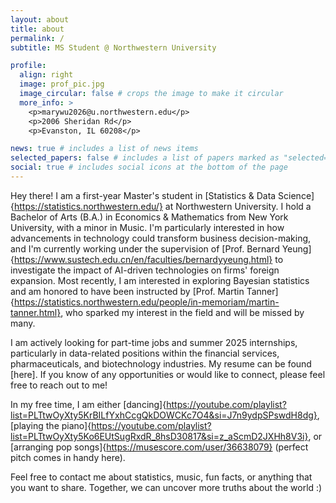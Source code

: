 ```yaml
---
layout: about
title: about
permalink: /
subtitle: MS Student @ Northwestern University

profile:
  align: right
  image: prof_pic.jpg
  image_circular: false # crops the image to make it circular
  more_info: >
    <p>marywu2026@u.northwestern.edu</p>
    <p>2006 Sheridan Rd</p>
    <p>Evanston, IL 60208</p>

news: true # includes a list of news items
selected_papers: false # includes a list of papers marked as "selected={true}"
social: true # includes social icons at the bottom of the page
---
```


Hey there! I am a first-year Master's student in [Statistics & Data Science]{https://statistics.northwestern.edu/} at Northwestern University. I hold a Bachelor of Arts (B.A.) in Economics & Mathematics from New York University, with a minor in Music. I'm particularly interested in how advancements in technology could transform business decision-making, and I'm currently working under the supervision of [Prof. Bernard Yeung]{https://www.sustech.edu.cn/en/faculties/bernardyyeung.html} to investigate the impact of AI-driven technologies on firms' foreign expansion. Most recently, I am interested in exploring Bayesian statistics and am honored to have been instructed by [Prof. Martin Tanner]{https://statistics.northwestern.edu/people/in-memoriam/martin-tanner.html}, who sparked my interest in the field and will be missed by many. 

I am actively looking for part-time jobs and summer 2025 internships, particularly in data-related positions within the financial services, pharmaceuticals, and biotechnology industries. My resume can be found [here]. If you know of any opportunities or would like to connect, please feel free to reach out to me! 

In my free time, I am either [dancing]{https://youtube.com/playlist?list=PLTtwOyXty5KrBILfYxhCcgQkDOWCKc7O4&si=J7n9ydpSPswdH8dg}, [playing the piano]{https://youtube.com/playlist?list=PLTtwOyXty5Ko6EUtSugRxdR_8hsD30817&si=z_aScmD2JXHh8V3i}, or [arranging pop songs]{https://musescore.com/user/36638079} (perfect pitch comes in handy here). 

Feel free to contact me about statistics, music, fun facts, or anything that you want to share. Together, we can uncover more truths about the world :)
